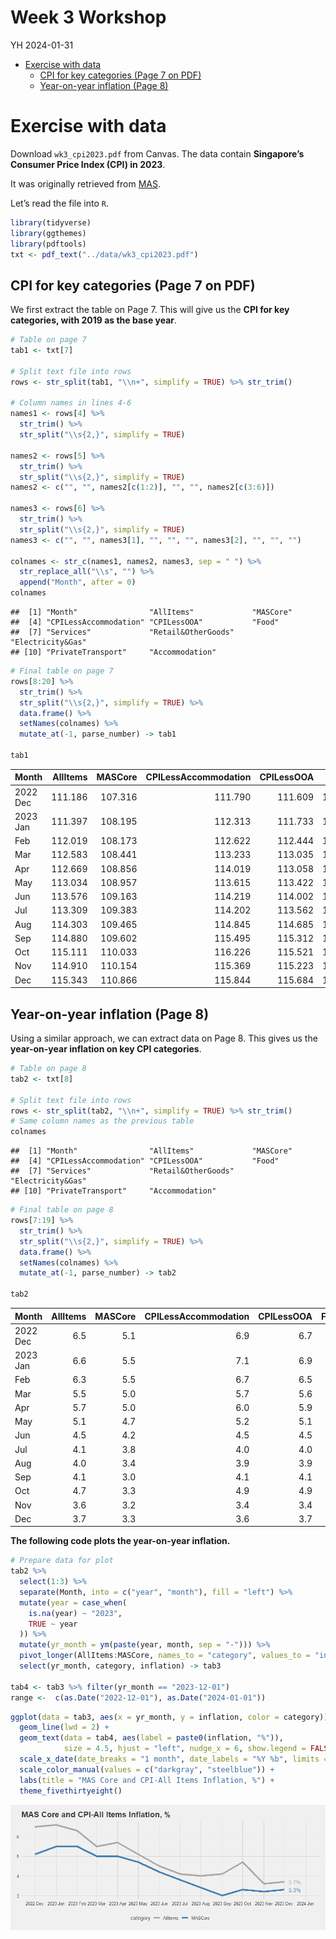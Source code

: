 Week 3 Workshop
================
YH
2024-01-31

- [Exercise with data](#exercise-with-data)
  - [CPI for key categories (Page 7 on
    PDF)](#cpi-for-key-categories-page-7-on-pdf)
  - [Year-on-year inflation (Page 8)](#year-on-year-inflation-page-8)

# Exercise with data

Download `wk3_cpi2023.pdf` from Canvas. The data contain **Singapore’s
Consumer Price Index (CPI) in 2023**.

It was originally retrieved from
[MAS](https://www.mas.gov.sg/monetary-policy/consumer-price-developments).

Let’s read the file into `R`.

``` r
library(tidyverse)
library(ggthemes)
library(pdftools)
txt <- pdf_text("../data/wk3_cpi2023.pdf")
```

## CPI for key categories (Page 7 on PDF)

We first extract the table on Page 7. This will give us the **CPI for
key categories, with 2019 as the base year**.

``` r
# Table on page 7
tab1 <- txt[7]

# Split text file into rows
rows <- str_split(tab1, "\\n+", simplify = TRUE) %>% str_trim()
  
# Column names in lines 4-6
names1 <- rows[4] %>%
  str_trim() %>%
  str_split("\\s{2,}", simplify = TRUE)

names2 <- rows[5] %>%
  str_trim() %>%
  str_split("\\s{2,}", simplify = TRUE) 
names2 <- c("", "", names2[c(1:2)], "", "", names2[c(3:6)])

names3 <- rows[6] %>%
  str_trim() %>%
  str_split("\\s{2,}", simplify = TRUE) 
names3 <- c("", "", names3[1], "", "", "", names3[2], "", "", "")

colnames <- str_c(names1, names2, names3, sep = " ") %>% 
  str_replace_all("\\s", "") %>%
  append("Month", after = 0)
colnames
```

    ##  [1] "Month"                "AllItems"             "MASCore"             
    ##  [4] "CPILessAccommodation" "CPILessOOA"           "Food"                
    ##  [7] "Services"             "Retail&OtherGoods"    "Electricity&Gas"     
    ## [10] "PrivateTransport"     "Accommodation"

``` r
# Final table on page 7
rows[8:20] %>%
  str_trim() %>%
  str_split("\\s{2,}", simplify = TRUE) %>%
  data.frame() %>%
  setNames(colnames) %>%
  mutate_at(-1, parse_number) -> tab1

tab1
```

<div class="kable-table">

| Month    | AllItems | MASCore | CPILessAccommodation | CPILessOOA |    Food | Services | Retail&OtherGoods | Electricity&Gas | PrivateTransport | Accommodation |
|:---------|---------:|--------:|---------------------:|-----------:|--------:|---------:|------------------:|----------------:|-----------------:|--------------:|
| 2022 Dec |  111.186 | 107.316 |              111.790 |    111.609 | 112.182 |  106.111 |           100.103 |         115.666 |          135.911 |       109.040 |
| 2023 Jan |  111.397 | 108.195 |              112.313 |    111.733 | 113.743 |  106.669 |           100.861 |         115.037 |          134.513 |       108.142 |
| Feb      |  112.019 | 108.173 |              112.622 |    112.444 | 113.818 |  106.270 |           101.676 |         115.321 |          136.608 |       109.876 |
| Mar      |  112.583 | 108.441 |              113.233 |    113.035 | 114.243 |  106.424 |           101.858 |         116.237 |          139.066 |       110.274 |
| Apr      |  112.669 | 108.856 |              114.019 |    113.058 | 114.636 |  107.085 |           102.214 |         113.105 |          141.854 |       107.873 |
| May      |  113.034 | 108.957 |              113.615 |    113.422 | 115.061 |  107.072 |           101.918 |         113.890 |          138.723 |       110.971 |
| Jun      |  113.576 | 109.163 |              114.219 |    114.002 | 115.101 |  107.513 |           101.811 |         113.784 |          141.475 |       111.293 |
| Jul      |  113.309 | 109.383 |              114.202 |    113.562 | 115.293 |  107.744 |           101.976 |         114.498 |          140.174 |       110.139 |
| Aug      |  114.303 | 109.465 |              114.845 |    114.685 | 115.479 |  107.829 |           101.874 |         114.415 |          143.849 |       112.378 |
| Sep      |  114.880 | 109.602 |              115.495 |    115.312 | 115.649 |  108.146 |           101.423 |         114.664 |          147.267 |       112.694 |
| Oct      |  115.111 | 110.033 |              116.226 |    115.521 | 115.855 |  108.610 |           101.832 |         117.147 |          149.612 |       111.151 |
| Nov      |  114.910 | 110.154 |              115.369 |    115.223 | 116.248 |  108.809 |           101.242 |         117.157 |          143.478 |       113.281 |
| Dec      |  115.343 | 110.866 |              115.844 |    115.684 | 116.340 |  110.241 |           101.191 |         117.168 |          142.681 |       113.562 |

</div>

## Year-on-year inflation (Page 8)

Using a similar approach, we can extract data on Page 8. This gives us
the **year-on-year inflation on key CPI categories**.

``` r
# Table on page 8
tab2 <- txt[8]

# Split text file into rows
rows <- str_split(tab2, "\\n+", simplify = TRUE) %>% str_trim()
# Same column names as the previous table
colnames
```

    ##  [1] "Month"                "AllItems"             "MASCore"             
    ##  [4] "CPILessAccommodation" "CPILessOOA"           "Food"                
    ##  [7] "Services"             "Retail&OtherGoods"    "Electricity&Gas"     
    ## [10] "PrivateTransport"     "Accommodation"

``` r
# Final table on page 8
rows[7:19] %>%
  str_trim() %>%
  str_split("\\s{2,}", simplify = TRUE) %>%
  data.frame() %>%
  setNames(colnames) %>%
  mutate_at(-1, parse_number) -> tab2

tab2
```

<div class="kable-table">

| Month    | AllItems | MASCore | CPILessAccommodation | CPILessOOA | Food | Services | Retail&OtherGoods | Electricity&Gas | PrivateTransport | Accommodation |
|:---------|---------:|--------:|---------------------:|-----------:|-----:|---------:|------------------:|----------------:|-----------------:|--------------:|
| 2022 Dec |      6.5 |     5.1 |                  6.9 |        6.7 |  7.5 |      3.7 |               2.8 |            16.5 |             15.5 |           4.7 |
| 2023 Jan |      6.6 |     5.5 |                  7.1 |        6.9 |  8.1 |      4.2 |               3.3 |            11.5 |             14.3 |           5.0 |
| Feb      |      6.3 |     5.5 |                  6.7 |        6.5 |  8.1 |      3.9 |               3.8 |            12.1 |             12.1 |           4.9 |
| Mar      |      5.5 |     5.0 |                  5.7 |        5.6 |  7.7 |      3.4 |               3.3 |            12.2 |              8.6 |           4.8 |
| Apr      |      5.7 |     5.0 |                  6.0 |        5.9 |  7.1 |      4.3 |               2.9 |             2.7 |             10.4 |           4.9 |
| May      |      5.1 |     4.7 |                  5.2 |        5.1 |  6.8 |      3.9 |               2.8 |             3.3 |              7.2 |           4.7 |
| Jun      |      4.5 |     4.2 |                  4.5 |        4.5 |  5.9 |      3.6 |               2.7 |             3.1 |              5.8 |           4.5 |
| Jul      |      4.1 |     3.8 |                  4.0 |        4.0 |  5.3 |      3.6 |               2.6 |            -1.6 |              4.8 |           4.6 |
| Aug      |      4.0 |     3.4 |                  3.9 |        3.9 |  4.8 |      3.1 |               2.0 |            -1.4 |              6.3 |           4.4 |
| Sep      |      4.1 |     3.0 |                  4.1 |        4.1 |  4.3 |      3.1 |               0.9 |            -1.4 |              8.5 |           4.3 |
| Oct      |      4.7 |     3.3 |                  4.9 |        4.9 |  4.1 |      3.4 |               1.6 |             1.8 |             11.7 |           4.2 |
| Nov      |      3.6 |     3.2 |                  3.4 |        3.4 |  4.0 |      3.5 |               1.0 |             1.5 |              4.2 |           4.1 |
| Dec      |      3.7 |     3.3 |                  3.6 |        3.7 |  3.7 |      3.9 |               1.1 |             1.3 |              5.0 |           4.1 |

</div>

**The following code plots the year-on-year inflation.**

``` r
# Prepare data for plot
tab2 %>%
  select(1:3) %>%
  separate(Month, into = c("year", "month"), fill = "left") %>%
  mutate(year = case_when(
    is.na(year) ~ "2023",
    TRUE ~ year
  )) %>%
  mutate(yr_month = ym(paste(year, month, sep = "-"))) %>%
  pivot_longer(AllItems:MASCore, names_to = "category", values_to = "inflation") %>%
  select(yr_month, category, inflation) -> tab3

tab4 <- tab3 %>% filter(yr_month == "2023-12-01")
range <-  c(as.Date("2022-12-01"), as.Date("2024-01-01"))
```

``` r
ggplot(data = tab3, aes(x = yr_month, y = inflation, color = category)) +
  geom_line(lwd = 2) +
  geom_text(data = tab4, aes(label = paste0(inflation, "%")), 
            size = 4.5, hjust = "left", nudge_x = 6, show.legend = FALSE) +
  scale_x_date(date_breaks = "1 month", date_labels = "%Y %b", limits = range) +
  scale_color_manual(values = c("darkgray", "steelblue")) +
  labs(title = "MAS Core and CPI-All Items Inflation, %") +
  theme_fivethirtyeight()
```

![](03-workshop_files/figure-gfm/unnamed-chunk-5-1.png)<!-- -->
